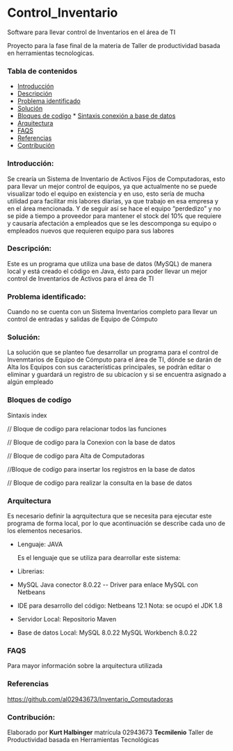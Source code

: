 # Control_Inventario
 Software para llevar control de Inventarios en el área de TI

Proyecto para la fase final de la materia de Taller de productividad basada en herramientas tecnologicas.

### Tabla de contenidos 

* [Introducción](#mi-titulo-a-anclar)
* [Descripción](#mi-titulo-a-anclar)
* [Problema identificado](#mi-titulo-a-anclar)
* [Solución](#mi-titulo-a-anclar)
* [Bloques de codígo](#mi-titulo-a-anclar)
      * [Sintaxis conexión a base de datos](#mi-titulo-a-anclar)
* [Arquitectura](#mi-titulo-a-anclar)
* [FAQS](#mi-titulo-a-anclar)
* [Referencias](#mi-titulo-a-anclar)
* [Contribución](#mi-titulo-a-anclar)

### Introducción:
Se crearía un Sistema de Inventario de Activos Fijos de Computadoras, esto para llevar un mejor control de equipos, ya que actualmente no se puede visualizar todo el equipo en existencia y en uso, esto sería de mucha utilidad para facilitar mis labores diarias, ya que trabajo en esa empresa y en el área mencionada. Y de seguir así se hace el equipo “perdedizo” y no se pide a tiempo a proveedor para mantener el stock del 10% que requiere y causaría afectación a empleados que se les descomponga su equipo o empleados nuevos que requieren equipo para sus labores

### Descripción:
Este es un programa que utiliza una base de datos (MySQL) de manera local y está creado el código en Java, ésto para poder llevar un mejor control de Inventarios de Activos para el área de TI

### Problema identificado:
Cuando no se cuenta con un Sistema Inventarios completo para llevar un control de entradas y salidas de Equipo de Cómputo

### Solución:
La solución que se planteo fue desarrollar un programa para el control de Invenmtarios de Equipo de Cómputo para el área de TI, dónde se darán de Alta los Equipos con sus características principales, se podràn editar o eliminar y guardará un registro de su ubicacíon y si se encuentra asignado a algún empleado

### Bloques de codígo
Sintaxis index

// Bloque de codígo para relacionar todos las funciones 


// Bloque de codígo para la Conexion con la base de datos 
  

// Bloque de codígo para Alta de Computadoras 

   
//Bloque de codígo para insertar los registros en la base de datos 

// Bloque de codígo para realizar la consulta en la base de datos
      

### Arquitectura
Es necesario definir la aqrquitectura que se necesita para ejecutar este programa de forma local, por lo que acontinuación se describe cada uno de los elementos necesarios.

* Lenguaje: JAVA

  Es el lenguaje que se utiliza para dearrollar este sistema:

* Librerias:

- MySQL Java conector 8.0.22 -- Driver para enlace MySQL con Netbeans

- IDE para desarrollo del código: Netbeans 12.1
	 Nota: se ocupó el JDK 1.8

* Servidor Local: Repositorio Maven

* Base de datos Local: 
	MySQL 8.0.22
	MySQL Workbench 8.0.22


### FAQS

Para mayor información sobre la arquitectura utilizada 



### Referencias

https://github.com/al02943673/Inventario_Computadoras

### Contribución:

Elaborado por **Kurt Halbinger** matrícula 02943673 **Tecmilenio**
Taller de Productividad basada en Herramientas Tecnológicas
